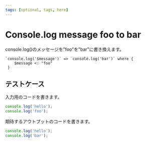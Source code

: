 ```yaml
---
tags: [optional, tags, here]
---
```

# Console.log message foo to bar

console.log()のメッセージを"foo"を"bar"に書き換えます。

```grit
`console.log('$message')` => `console.log('bar')` where {
    $message <: "foo"
 }
```

## テストケース

入力用のコードを書きます。

```typescript
console.log('hello');
console.log('foo');
```

期待するアウトプットのコードを書きます。

```typescript
console.log('hello');
console.log('bar');
```

